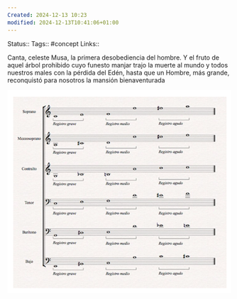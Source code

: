 ```yaml
---
Created: 2024-12-13 10:23
modified: 2024-12-13T10:41:06+01:00
---
```

Status:: 
Tags:: #concept 
Links:: 

Canta, celeste Musa, la primera desobediencia del hombre. Y el fruto de aquel árbol prohibido cuyo funesto manjar trajo la muerte al mundo y todos nuestros males con la pérdida del Edén, hasta que un Hombre, más grande, reconquistó para nosotros la mansión bienaventurada

![](Extras/Images/2024-11-5_10.33.10.png)
